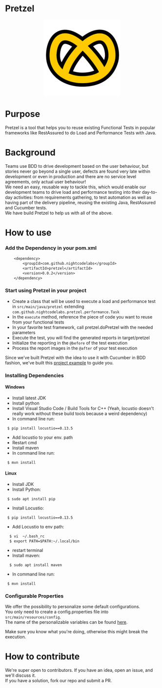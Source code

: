 # Pretzel  
<p align="center">
<img src="pretzel.png" width="250" >
</p>
 
# Purpose
Pretzel is a tool that helps you to reuse existing Functional Tests in popular frameworks like RestAssured to do Load and Performance Tests with Java.  

# Background  
Teams use BDD to drive development based on the user behaviour, but stories never go beyond a single user, defects are found very late within development or even in production and there are no service level agreements, only actual user behaviour!  
We need an easy, reusable way to tackle this, which would enable our development teams to drive load and performance testing into their day-to-day activities: from requirements gathering, to test automation as well as having part of the delivery pipeline, reusing the existing Java, RestAssured and Cucumber tests.  
We have build Pretzel to help us with all of the above.  
  
  
# How to use  
### Add the Dependency in your pom.xml
``` 
    <dependency>  
    	<groupId>com.github.nightcodelabs</groupId>  
    	<artifactId>pretzel</artifactId>  
    	<version>0.0.2</version>   
    </dependency>  
```  

### Start using Pretzel in your project
- Create a class that will be used to execute a load and performance test in ```src/main/java/pretzel``` extending ```com.github.nightcodelabs.pretzel.performance.Task```  
- In the ```execute``` method, reference the piece of code you want to reuse from your functional tests  
- In your favorite test framework, call pretzel.doPretzel with the needed parameters  
- Execute the test, you will find the generated reports in target/pretzel  
- Initialize the reporting in the ```@before``` of the test execution  
- Process the report images in the ```@after``` of your test execution  

Since we've built Pretzel with the idea to use it with Cucumber in BDD fashion, we've built this [project example](https://github.com/NightCodeLabs/pretzel-example) to guide you.
  
### Installing Dependencies  
#### Windows  
- Install latest JDK  
- Install python   
- Install Visual Studio Code / Build Tools for C++ (Yeah, locustio doesn't really work without these build tools because a weird dependency)      
- In command line run:  
 ```  
  $ pip install locustio==0.13.5  
 ```  
- Add locustio to your env. path  
- Restart cmd  
- Install maven
- In command line run:   
 ```  
  $ mvn install  
 ``` 
 
#### Linux  
- Install JDK  
- Install Python:  
 ```  
  $ sudo apt install pip 
 ```  
- Install Locustio:  
 ```  
  $ pip install locustio==0.13.5   
 ```    
- Add Locustio to env path:  
```  
  $ vi  ~/.bash_rc  
  $ export PATH=$PATH:~/.local/bin
   ```  
- restart terminal  
- Install maven:  
```  
  $ sudo apt install maven
   ```  
- In command line run:   
 ```  
  $ mvn install  
 ```   

### Configurable Properties  
We offer the possibility to personalize some default configurations.     
You only need to create a config.properties file into ```src/main/resources/config```.  
The name of the personalizable variables can be found [here](src/main/java/com/github/nightcodelabs/pretzel/helpers/ConfigReader.java).  

Make sure you know what you're doing, otherwise this might break the execution.  

# How to contribute
We're super open to contributors. If you have an idea, open an issue, and we'll discuss it.  
If you have a solution, fork our repo and submit a PR.  